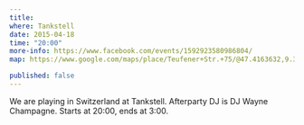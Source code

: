 ```yaml
---
title:
where: Tankstell
date: 2015-04-18
time: "20:00"
more-info: https://www.facebook.com/events/1592923580986804/
map: https://www.google.com/maps/place/Teufener+Str.+75/@47.4163632,9.3664481,17z/data=!4m3!3m2!1s0x479b1fb5f3ec737d:0x4ccafa314f2700e9!4b1

published: false
---
```


We are playing in Switzerland at Tankstell. Afterparty DJ is DJ Wayne Champagne. Starts at 20:00, ends at 3:00.
